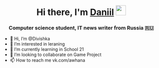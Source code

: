 
<h1 align="center">Hi there, I'm <a href="https://daniilshat.ru/" target="_blank">Daniil</a> 
<img src="https://github.com/blackcater/blackcater/raw/main/images/Hi.gif" height="32"/></h1>
<h3 align="center">Computer science student, IT news writer from Russia 🇷🇺</h3>

- 👋 Hi, I’m @Divishka
- 👀 I’m interested in leraning
- 🌱 I’m currently learning in School 21
- 💞️ I’m looking to collaborate on Game Project
- 📫 How to reach me vk.com/awhana
